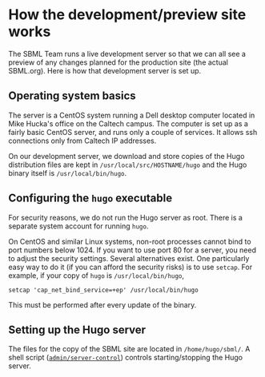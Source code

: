 How the development/preview site works
======================================

The SBML Team runs a live development server so that we can all see a preview of any changes planned for the production site (the actual SBML.org).  Here is how that development server is set up.


Operating system basics
-----------------------

The server is a CentOS system running a Dell desktop computer located in Mike Hucka's office on the Caltech campus.  The computer is set up as a fairly basic CentOS server, and runs only a couple of services.  It allows ssh connections only from Caltech IP addresses.

On our development server, we download and store copies of the Hugo distribution files are kept in `/usr/local/src/HOSTNAME/hugo` and the Hugo binary itself is `/usr/local/bin/hugo`.


Configuring the `hugo` executable
----------------------------------

For security reasons, we do not run the Hugo server as root.  There is a separate system account for running `hugo`.

On CentOS and similar Linux systems, non-root processes cannot bind to port numbers below 1024.  If you want to use port 80 for a server, you need to adjust the security settings.  Several alternatives exist.  One particularly easy way to do it (if you can afford the security risks) is to use `setcap`.  For example, if your copy of `hugo` is `/usr/local/bin/hugo`, 
```
setcap 'cap_net_bind_service=+ep' /usr/local/bin/hugo
```
This must be performed after every update of the binary.


Setting up the Hugo server
--------------------------

The files for the copy of the SBML site are located in `/home/hugo/sbml/`.  A shell script ([`admin/server-control`](../../admin/server-control)) controls starting/stopping the Hugo server.

